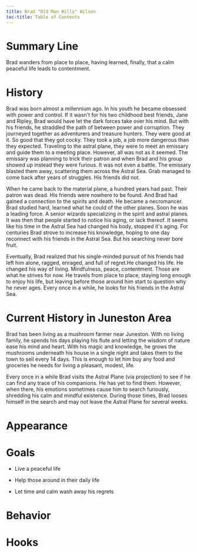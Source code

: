 ```yaml
---
title: Brad "Old Man Willy" Wilson
toc-title: Table of Contents
---
```


# Summary Line

Brad wanders from place to place, having learned, finally, that a calm peaceful life leads to contentment.

# History

Brad was born almost a millennium ago. In his youth he became obsessed with power and control. If it wasn't for his two childhood best friends, Jane and Ripley, Brad would have let the dark forces take over his mind. But with his friends, he straddled the path of between power and corruption. They journeyed together as adventurers and treasure hunters. They were good at it. So good that they got cocky. They took a job, a job more dangerous than they expected. Traveling to the astral plane, they were to meet an emissary and guide them to a meeting place. However, all was not as it seemed. The emissary was planning to trick their patron and when Brad and his group showed up instead they were furious. It was not even a battle. The emissary blasted them away, scattering them across the Astral Sea. Grab managed to come back after years of struggles. His friends did not.

When he came back to the material plane, a hundred years had past. Their patron was dead. His friends were nowhere to be found. And Brad had gained a connection to the spirits and death. He became a necromancer. Brad studied hard, learned what he could of the other planes. Soon he was a leading force. A senior wizards specializing in the spirit and astral planes. It was then that people started to notice his aging, or lack thereof. It seems like his time in the Astral Sea had changed his body, stopped it's aging. For centuries Brad strove to increase his knowledge, hoping to one day reconnect with his friends in the Astral Sea. But his searching never bore fruit.

Eventually, Brad realized that his single-minded pursuit of his friends had left him alone, ragged, enraged, and full of regret.He changed his life. He changed his way of living. Mindfulness, peace, contentment. Those are what he strives for now. He travels from place to place, staying long enough to enjoy his life, but leaving before those around him start to question why he never ages. Every once in a while, he looks for his friends in the Astral Sea. 

# Current History in Juneston Area

Brad has been living as a mushroom farmer near Juneston. With no living family, he spends his days playing his flute and letting the wisdom of nature ease his mind and heart. With his magic and knowledge, he grows the mushrooms underneath his house in a single night and takes them to the town to sell every 14 days. This is enough to let him buy any food and groceries he needs for living a pleasant, modest, life.

Every once in a while Brad visits the Astral Plane (via projection) to see if he can find any trace of his companions. He has yet to find them. However, when there, his emotions sometimes cause him to search furiously, shredding his calm and mindful existence. During those times, Brad looses himself in the search and may not leave the Astral Plane for several weeks.

# Appearance

# Goals

- Live a peaceful life

- Help those around in their daily life

- Let time and calm wash away his regrets

# Behavior


# Hooks
